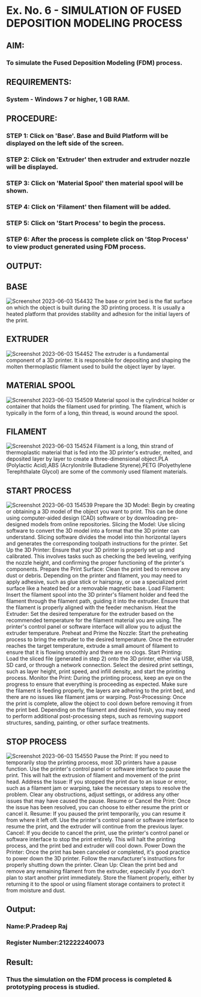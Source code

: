 # Ex. No. 6 - SIMULATION OF FUSED DEPOSITION MODELING PROCESS 
## AIM:
### To simulate the Fused Deposition Modeling (FDM) process.

## REQUIREMENTS:
### System - Windows 7 or higher, 1 GB RAM.

## PROCEDURE:
### STEP 1: Click on 'Base'. Base and Build Platform will be displayed on the left side of the screen.
### STEP 2: Click on 'Extruder' then extruder and extruder nozzle will be displayed.
### STEP 3: Click on 'Material Spool' then material spool will be shown.
### STEP 4: Click on 'Filament' then filament will be added.
### STEP 5: Click on 'Start Process' to begin the process.
### STEP 6: After the process is complete click on 'Stop Process' to view product generated using FDM process.

## OUTPUT:
## BASE
![Screenshot 2023-06-03 154432](https://github.com/BaskaranV15/Ex.-No---6.-SIMULATION-OF-FUSED-DEPOSITION-MODELING-PROCESS/assets/118703522/197b1c93-fece-4afc-9541-10b2bffa3b57)
The base or print bed is the flat surface on which the object is built during the 3D printing process. It is usually a heated platform that provides stability and adhesion for the initial layers of the print.

## EXTRUDER
![Screenshot 2023-06-03 154452](https://github.com/BaskaranV15/Ex.-No---6.-SIMULATION-OF-FUSED-DEPOSITION-MODELING-PROCESS/assets/118703522/ff84d126-a04f-4ac6-829c-334e9315549c)
The extruder is a fundamental component of a 3D printer. It is responsible for depositing and shaping the molten thermoplastic filament used to build the object layer by layer.
## MATERIAL SPOOL
![Screenshot 2023-06-03 154509](https://github.com/BaskaranV15/Ex.-No---6.-SIMULATION-OF-FUSED-DEPOSITION-MODELING-PROCESS/assets/118703522/5345bd3a-df9c-4ea1-ae69-2898c43d6b5b)
Material spool is the cylindrical holder or container that holds the filament used for printing. The filament, which is typically in the form of a long, thin thread, is wound around the spool.
## FILAMENT
![Screenshot 2023-06-03 154524](https://github.com/BaskaranV15/Ex.-No---6.-SIMULATION-OF-FUSED-DEPOSITION-MODELING-PROCESS/assets/118703522/e30abba9-6210-4629-b7ef-086d7787b60b)
Filament is a long, thin strand of thermoplastic material that is fed into the 3D printer's extruder, melted, and deposited layer by layer to create a three-dimensional object.PLA (Polylactic Acid),ABS (Acrylonitrile Butadiene Styrene),PETG (Polyethylene Terephthalate Glycol) are some of the commonly used filament materials.
## START PROCESS
![Screenshot 2023-06-03 154539](https://github.com/BaskaranV15/Ex.-No---6.-SIMULATION-OF-FUSED-DEPOSITION-MODELING-PROCESS/assets/118703522/122b1d58-95e6-4c73-86e5-a97eff7ca036)
Prepare the 3D Model: Begin by creating or obtaining a 3D model of the object you want to print. This can be done using computer-aided design (CAD) software or by downloading pre-designed models from online repositories.
Slicing the Model: Use slicing software to convert the 3D model into a format that the 3D printer can understand. Slicing software divides the model into thin horizontal layers and generates the corresponding toolpath instructions for the printer.
Set Up the 3D Printer: Ensure that your 3D printer is properly set up and calibrated. This involves tasks such as checking the bed leveling, verifying the nozzle height, and confirming the proper functioning of the printer's components.
Prepare the Print Surface: Clean the print bed to remove any dust or debris. Depending on the printer and filament, you may need to apply adhesive, such as glue stick or hairspray, or use a specialized print surface like a heated bed or a removable magnetic base.
Load Filament: Insert the filament spool into the 3D printer's filament holder and feed the filament through the filament path, guiding it into the extruder. Ensure that the filament is properly aligned with the feeder mechanism.
Heat the Extruder: Set the desired temperature for the extruder based on the recommended temperature for the filament material you are using. The printer's control panel or software interface will allow you to adjust the extruder temperature.
Preheat and Prime the Nozzle: Start the preheating process to bring the extruder to the desired temperature. Once the extruder reaches the target temperature, extrude a small amount of filament to ensure that it is flowing smoothly and there are no clogs.
Start Printing: Load the sliced file (generated in step 2) onto the 3D printer, either via USB, SD card, or through a network connection. Select the desired print settings, such as layer height, print speed, and infill density, and start the printing process.
Monitor the Print: During the printing process, keep an eye on the progress to ensure that everything is proceeding as expected. Make sure the filament is feeding properly, the layers are adhering to the print bed, and there are no issues like filament jams or warping.
Post-Processing: Once the print is complete, allow the object to cool down before removing it from the print bed. Depending on the filament and desired finish, you may need to perform additional post-processing steps, such as removing support structures, sanding, painting, or other surface treatments.
## STOP PROCESS
![Screenshot 2023-06-03 154550](https://github.com/BaskaranV15/Ex.-No---6.-SIMULATION-OF-FUSED-DEPOSITION-MODELING-PROCESS/assets/118703522/2a1b3e62-41d4-4acf-ab57-43b995713bca)
Pause the Print: If you need to temporarily stop the printing process, most 3D printers have a pause function. Use the printer's control panel or software interface to pause the print. This will halt the extrusion of filament and movement of the print head.
Address the Issue: If you stopped the print due to an issue or error, such as a filament jam or warping, take the necessary steps to resolve the problem. Clear any obstructions, adjust settings, or address any other issues that may have caused the pause.
Resume or Cancel the Print: Once the issue has been resolved, you can choose to either resume the print or cancel it.
Resume: If you paused the print temporarily, you can resume it from where it left off. Use the printer's control panel or software interface to resume the print, and the extruder will continue from the previous layer.
Cancel: If you decide to cancel the print, use the printer's control panel or software interface to stop the print entirely. This will halt the printing process, and the print bed and extruder will cool down.
Power Down the Printer: Once the print has been canceled or completed, it's good practice to power down the 3D printer. Follow the manufacturer's instructions for properly shutting down the printer.
Clean Up: Clean the print bed and remove any remaining filament from the extruder, especially if you don't plan to start another print immediately. Store the filament properly, either by returning it to the spool or using filament storage containers to protect it from moisture and dust.
## Output:

### Name:P.Pradeep Raj
### Register Number:212222240073

## Result:
### Thus the simulation on the FDM process is completed & prototyping process is studied.
